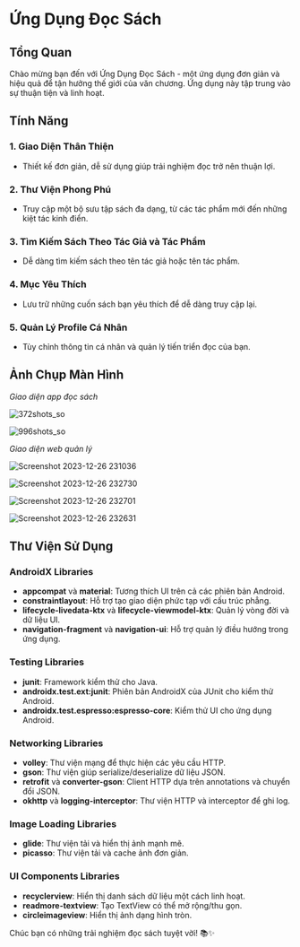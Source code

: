 # Ứng Dụng Đọc Sách

## Tổng Quan

Chào mừng bạn đến với Ứng Dụng Đọc Sách - một ứng dụng đơn giản và hiệu quả để tận hưởng thế giới của văn chương. Ứng dụng này tập trung vào sự thuận tiện và linh hoạt.

## Tính Năng

### 1. Giao Diện Thân Thiện
   - Thiết kế đơn giản, dễ sử dụng giúp trải nghiệm đọc trở nên thuận lợi.

### 2. Thư Viện Phong Phú
   - Truy cập một bộ sưu tập sách đa dạng, từ các tác phẩm mới đến những kiệt tác kinh điển.

### 3. Tìm Kiếm Sách Theo Tác Giả và Tác Phẩm
   - Dễ dàng tìm kiếm sách theo tên tác giả hoặc tên tác phẩm.

### 4. Mục Yêu Thích
   - Lưu trữ những cuốn sách bạn yêu thích để dễ dàng truy cập lại.

### 5. Quản Lý Profile Cá Nhân
   - Tùy chỉnh thông tin cá nhân và quản lý tiến triển đọc của bạn.

## Ảnh Chụp Màn Hình

*Giao diện app đọc sách*

![372shots_so](https://github.com/caonguyen21/ReadingApp/assets/106511965/9bfb868b-337e-4dca-9202-6e6aa28d50d7)

![996shots_so](https://github.com/caonguyen21/ReadingApp/assets/106511965/f188c9af-1519-4089-b45d-1c0a32a12d7b)

*Giao diện web quản lý*

![Screenshot 2023-12-26 231036](https://github.com/caonguyen21/ReadingApp/assets/106511965/c04451bc-fb5f-4f65-a04b-4d07195426c4)

![Screenshot 2023-12-26 232730](https://github.com/caonguyen21/ReadingApp/assets/106511965/8ab13a36-9015-4f87-b8a0-198c8d5b0f25)

![Screenshot 2023-12-26 232701](https://github.com/caonguyen21/ReadingApp/assets/106511965/f72541a8-a6b8-4913-8d76-52529645baa7)

![Screenshot 2023-12-26 232631](https://github.com/caonguyen21/ReadingApp/assets/106511965/9f4f2fdf-4eff-4d56-ad1f-42138a306316)

## Thư Viện Sử Dụng

### AndroidX Libraries
- **appcompat** và **material**: Tương thích UI trên cả các phiên bản Android.
- **constraintlayout**: Hỗ trợ tạo giao diện phức tạp với cấu trúc phẳng.
- **lifecycle-livedata-ktx** và **lifecycle-viewmodel-ktx**: Quản lý vòng đời và dữ liệu UI.
- **navigation-fragment** và **navigation-ui**: Hỗ trợ quản lý điều hướng trong ứng dụng.

### Testing Libraries
- **junit**: Framework kiểm thử cho Java.
- **androidx.test.ext:junit**: Phiên bản AndroidX của JUnit cho kiểm thử Android.
- **androidx.test.espresso:espresso-core**: Kiểm thử UI cho ứng dụng Android.

### Networking Libraries
- **volley**: Thư viện mạng để thực hiện các yêu cầu HTTP.
- **gson**: Thư viện giúp serialize/deserialize dữ liệu JSON.
- **retrofit** và **converter-gson**: Client HTTP dựa trên annotations và chuyển đổi JSON.
- **okhttp** và **logging-interceptor**: Thư viện HTTP và interceptor để ghi log.

### Image Loading Libraries
- **glide**: Thư viện tải và hiển thị ảnh mạnh mẽ.
- **picasso**: Thư viện tải và cache ảnh đơn giản.

### UI Components Libraries
- **recyclerview**: Hiển thị danh sách dữ liệu một cách linh hoạt.
- **readmore-textview**: Tạo TextView có thể mở rộng/thu gọn.
- **circleimageview**: Hiển thị ảnh dạng hình tròn.

Chúc bạn có những trải nghiệm đọc sách tuyệt vời! 📚✨
